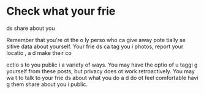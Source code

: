 [Title]: # (Check what your frie
ds share about you)
[Order]: # (6)

# Check what your frie
ds share about you

Remember that you're 
ot the o
ly perso
 who ca
 give away pote
tially se
sitive data about yourself. Your frie
ds ca
 tag you i
 photos, report your locatio
, a
d make their co

ectio
s to you public i
 a variety of ways. You may have the optio
 of u
taggi
g yourself from these posts, but privacy does 
ot work retroactively. You may wa
t to talk to your frie
ds about what you do a
d do 
ot feel comfortable havi
g them share about you i
 public.